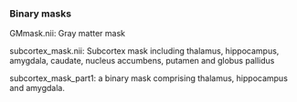 ### Binary masks

GMmask.nii: Gray matter mask

subcortex_mask.nii: Subcortex mask including thalamus, hippocampus, amygdala, caudate, nucleus accumbens, putamen and globus pallidus 

subcortex_mask_part1: a binary mask comprising thalamus, hippocampus and amygdala.
